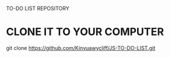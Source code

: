 TO-DO LIST REPOSITORY
# CLONE IT TO YOUR COMPUTER 

git clone https://github.com/Kinyuawycliff/JS-TO-DO-LIST.git
